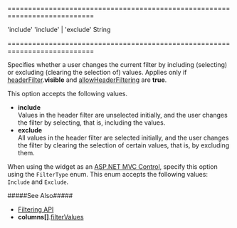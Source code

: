 ===========================================================================
<!--default-->'include'<!--/default-->
<!--acceptValues-->'include' | 'exclude'<!--/acceptValues-->
<!--type-->String<!--/type-->
===========================================================================

<!--shortDescription-->
Specifies whether a user changes the current filter by including (selecting) or excluding (clearing the selection of) values. Applies only if [headerFilter]({basewidgetpath}/Configuration/headerFilter/).**visible** and [allowHeaderFiltering]({basewidgetpath}/Configuration/columns/#allowHeaderFiltering) are **true**.
<!--/shortDescription-->

<!--fullDescription-->
This option accepts the following values.

- **include**       
Values in the header filter are unselected initially, and the user changes the filter by selecting, that is, including the values.
- **exclude**       
All values in the header filter are selected initially, and the user changes the filter by clearing the selection of certain values, that is, by excluding them.

When using the widget as an [ASP.NET MVC Control](/Documentation/Guide/ASP.NET_MVC_Controls/Fundamentals/), specify this option using the `FilterType` enum. This enum accepts the following values: `Include` and `Exclude`.

#####See Also#####
- [Filtering API](/Documentation/Guide/Widgets/{WidgetName}/Filtering_and_Searching/#API)
- **columns[]**.[filterValues]({basewidgetpath}/Configuration/columns/#filterValues)
<!--/fullDescription-->